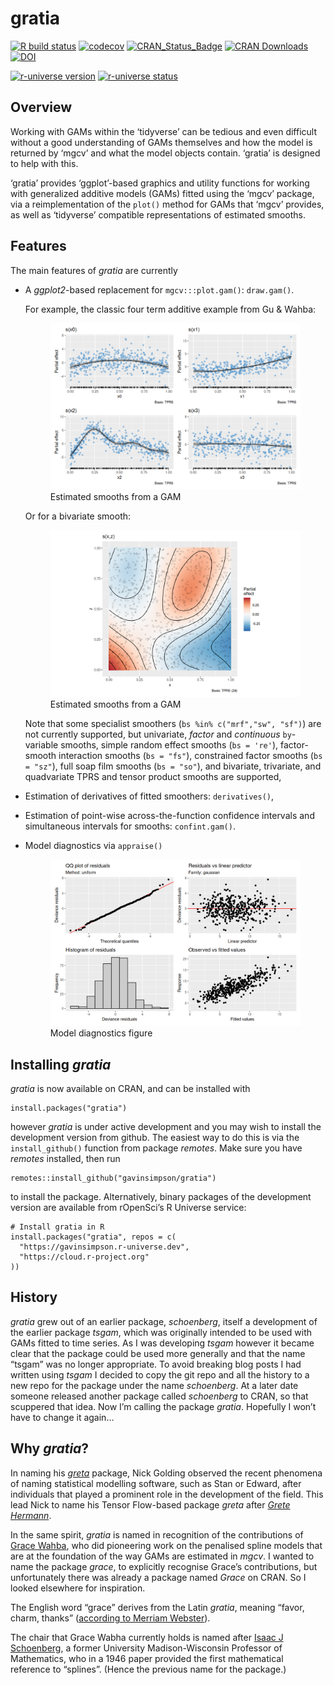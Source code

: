 <!-- README.md is generated from README.Rmd. Please edit that file -->

# gratia

<!-- badges: start -->

[![R build
status](https://github.com/gavinsimpson/gratia/workflows/R-CMD-check/badge.svg)](https://github.com/gavinsimpson/gratia/actions)
[![codecov](https://codecov.io/gh/gavinsimpson/gratia/branch/main/graph/badge.svg?token=GG5NQfgRFu)](https://app.codecov.io/gh/gavinsimpson/gratia)
[![CRAN\_Status\_Badge](https://www.r-pkg.org/badges/version/gratia)](https://cran.r-project.org/package=gratia)
[![CRAN
Downloads](https://cranlogs.r-pkg.org/badges/grand-total/gratia)](https://cran.r-project.org/package=gratia)
[![DOI](https://joss.theoj.org/papers/10.21105/joss.06962/status.svg)](https://doi.org/10.21105/joss.06962)

[![r-universe
version](https://r-lib.r-universe.dev/gratia/badges/version)](https://r-lib.r-universe.dev/gratia)
[![r-universe
status](https://r-lib.r-universe.dev/gratia/badges/checks)](https://r-lib.r-universe.dev/gratia)
<!-- badges: end -->

## Overview

Working with GAMs within the ‘tidyverse’ can be tedious and even
difficult without a good understanding of GAMs themselves and how the
model is returned by ‘mgcv’ and what the model objects contain. ‘gratia’
is designed to help with this.

‘gratia’ provides ‘ggplot’-based graphics and utility functions for
working with generalized additive models (GAMs) fitted using the ‘mgcv’
package, via a reimplementation of the `plot()` method for GAMs that
‘mgcv’ provides, as well as ‘tidyverse’ compatible representations of
estimated smooths.

## Features

The main features of *gratia* are currently

-   A *ggplot2*-based replacement for `mgcv:::plot.gam()`: `draw.gam()`.

    For example, the classic four term additive example from Gu & Wahba:

    <figure>
    <img src="man/figures/README-draw-gam-figure-1.png"
    alt="Estimated smooths from a GAM" />
    <figcaption aria-hidden="true">Estimated smooths from a GAM</figcaption>
    </figure>

    Or for a bivariate smooth:

    <figure>
    <img src="man/figures/README-draw-gam-figure-2d-1.png"
    alt="Estimated smooths from a GAM" />
    <figcaption aria-hidden="true">Estimated smooths from a GAM</figcaption>
    </figure>

    Note that some specialist smoothers (`bs %in% c("mrf","sw", "sf")`)
    are not currently supported, but univariate, *factor* and
    *continuous* `by`-variable smooths, simple random effect smooths
    (`bs = 're'`), factor-smooth interaction smooths (`bs = "fs"`),
    constrained factor smooths (`bs = "sz"`), full soap film smooths
    (`bs = "so"`), and bivariate, trivariate, and quadvariate TPRS and
    tensor product smooths are supported,

-   Estimation of derivatives of fitted smoothers: `derivatives()`,

-   Estimation of point-wise across-the-function confidence intervals
    and simultaneous intervals for smooths: `confint.gam()`.

-   Model diagnostics via `appraise()`

    <figure>
    <img src="man/figures/README-appraise-figure-1.png"
    alt="Model diagnostics figure" />
    <figcaption aria-hidden="true">Model diagnostics figure</figcaption>
    </figure>

## Installing *gratia*

*gratia* is now available on CRAN, and can be installed with

    install.packages("gratia")

however *gratia* is under active development and you may wish to install
the development version from github. The easiest way to do this is via
the `install_github()` function from package *remotes*. Make sure you
have *remotes* installed, then run

    remotes::install_github("gavinsimpson/gratia")

to install the package. Alternatively, binary packages of the
development version are available from rOpenSci’s R Universe service:

    # Install gratia in R
    install.packages("gratia", repos = c(
      "https://gavinsimpson.r-universe.dev",
      "https://cloud.r-project.org"
    ))

## History

*gratia* grew out of an earlier package, *schoenberg*, itself a
development of the earlier package *tsgam*, which was originally
intended to be used with GAMs fitted to time series. As I was developing
*tsgam* however it became clear that the package could be used more
generally and that the name “tsgam” was no longer appropriate. To avoid
breaking blog posts I had written using *tsgam* I decided to copy the
git repo and all the history to a new repo for the package under the
name *schoenberg*. At a later date someone released another package
called *schoenberg* to CRAN, so that scuppered that idea. Now I’m
calling the package *gratia*. Hopefully I won’t have to change it again…

## Why *gratia*?

In naming his [*greta*](https://github.com/greta-dev/greta) package,
Nick Golding observed the recent phenomena of naming statistical
modelling software, such as Stan or Edward, after individuals that
played a prominent role in the development of the field. This lead Nick
to name his Tensor Flow-based package *greta* after [*Grete
Hermann*](https://greta-stats.org/articles/webpages/why_greta.html).

In the same spirit, *gratia* is named in recognition of the
contributions of [Grace
Wahba](https://en.wikipedia.org/wiki/Grace_Wahba), who did pioneering
work on the penalised spline models that are at the foundation of the
way GAMs are estimated in *mgcv*. I wanted to name the package *grace*,
to explicitly recognise Grace’s contributions, but unfortunately there
was already a package named *Grace* on CRAN. So I looked elsewhere for
inspiration.

The English word “grace” derives from the Latin *gratia*, meaning
“favor, charm, thanks” ([according to Merriam
Webster](https://www.merriam-webster.com/dictionary/grace)).

The chair that Grace Wabha currently holds is named after [Isaac J
Schoenberg](https://en.wikipedia.org/wiki/Isaac_Jacob_Schoenberg), a
former University Madison-Wisconsin Professor of Mathematics, who in a
1946 paper provided the first mathematical reference to “splines”.
(Hence the previous name for the package.)
